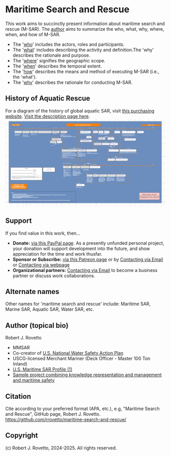 # Maritime Search and Rescue
This work aims to succinctly present information about maritime search and rescue (M-SAR). The [author](https://community.nasbla.org/network/members/profile?UserKey=952c6b10-a6c3-49f7-8356-c2bf1fa62097) aims to summarize the who, what, why, where, when, and how of M-SAR.   
- The '[who](https://github.com/rrovetto/maritime-search-and-rescue/tree/main/who%20is%20involved)' includes the actors, roles and participants.
- The '[what](https://github.com/rrovetto/maritime-search-and-rescue/tree/main/what%20is%20it)' includes describing the activity and definition.The 'why' describes the rationale and purpose.
- The '[where](https://github.com/rrovetto/maritime-search-and-rescue/tree/main/where%20does%20it%20apply)' signifies the geographic scope.
- The '[when](https://github.com/rrovetto/maritime-search-and-rescue/tree/main/when%20is%20it%20employed)' describes the temporal extent.
- The '[how](https://github.com/rrovetto/maritime-search-and-rescue/tree/main/how%20is%20it%20performed)' describes the means and method of executing M-SAR (i.e., the 'what').
- The '[why](https://github.com/rrovetto/maritime-search-and-rescue/tree/main/why%20is%20it%20important)' describes the rationale for conducting M-SAR.

## History of Aquatic Rescue
For a diagram of the history of global aquatic SAR, visit [this purchasing website](https://bookings.setmore.com/scheduleappointment/b03fff30-d0df-47d8-9270-236d78d9b1f8/services/5dbb96d9-df16-4482-8b67-1ccfa73aac38). [Visit the description page here](https://www.surtsey.org/projects/a-visual-history-of-maritime-sar/). 
![image](https://github.com/rrovetto/maritime-search-and-rescue/blob/3275227272cd2b81298fc01394a5984b46a9840d/images/Diagram_HistoryMaritimeSAR_Rovetto_v1.jpg)

## Support
If you find value in this work, then...
- **Donate:**  [via this PayPal page](https://tinyurl.com/donate-rjr). As a presently unfunded personal project, your donation will support development into the future, and show appreciation for the time and work thusfar.
- **Sponsor or Subscribe:** [via this Patreon page](https://patreon.com/user?u=16992629) or by [Contacting via Email](mailto:maritimeSARemail@gmail.com) or [Contacting via webpage](https://thespiritofsar.wordpress.com/contact)
- **Organizational partners:** [Contacting via Email](mailto:maritimeSARemail@gmail.com) to become a business partner or discuss work collaborations.

## Alternate names
Other names for 'maritime search and rescue' include: Maritime SAR, Marine SAR, Aquatic SAR, Water SAR, etc.

## Author (topical bio)
Robert J. Rovetto
- MMSAR
- Co-creator of [U.S. National Water Safety Action Plan](https://www.watersafetyusa.org/uploads/7/0/6/0/70608285/usnwsap_v7.pdf)
- USCG-licensed Merchant Mariner (Deck Officer - Master 100 Ton Inland)
- [U.S. Maritime SAR Profile (1)](https://community.nasbla.org/network/members/profile?UserKey=952c6b10-a6c3-49f7-8356-c2bf1fa62097)
- [Sample project combining knowledge representation and management and maritime safety](https://ontowaves.wordpress.com/)

## Citation 
Cite according to your preferred format (APA, etc.), e.g, "Maritime Search and Rescue", GitHub page, Robert J. Rovetto. https://github.com/rrovetto/maritime-search-and-rescue/ 

## Copyright
(c) Robert J. Rovetto, 2024-2025. All rights reserved.
